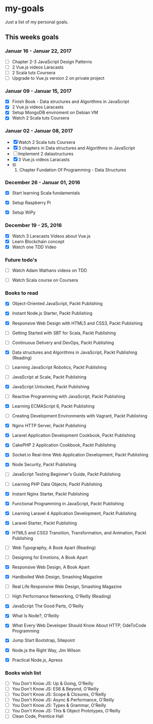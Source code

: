 # my-goals
Just a list of my personal goals. 

## This weeks goals

### Januar 16 - Januar 22, 2017

- [ ] Chapter 2-3 JavaScript Design Patterns
- [ ] 2 Vue.js videos Laracasts
- [ ] 2 Scala tuts Coursera
- [ ] Upgrade to Vue.js version 2 on private project

### Januar 09 - Januar 15, 2017

- [X] Finish Book - Data structures and Algorithms in JavaScript
- [X] 2 Vue.js videos Laracasts
- [X] Setup MongoDB enviroment on Debian VM
- [X] Watch 2 Scala tuts Coursera

### Januar 02 - Januar 08, 2017

- [X] Watch 2 Scala tuts Coursera
- [X] 3 chapters in Data structures and Algorithms in JavaScript 
- [ ] Implement 2 datastructures
- [X] 3 Vue.js videos Laracasts
- [X] 1. Chapter Fundation Of Programming - Data Structures


### December 26 - Januar 01, 2016

- [X] Start learning Scala fundamentals
- [X] Setup Raspberry Pi 
- [X] Setup WiPy


### December 19 - 25, 2016

- [X] Watch 3 Laracasts Videos about Vue.js
- [X] Learn Blockchain concept
- [X] Watch one TDD Video

### Future todo's
- [ ] Watch Adam Wathans videos on TDD
- [ ] Watch Scala course on Coursera


### Books to read
- [X] Object-Oriented JavaScript, Packt Publishing
- [X] Instant Node.js Starter, Packt Publishing 
- [X] Responsive Web Design with HTML5 and CSS3, Packt Publishing 
- [ ] Getting Started with SBT for Scala, Packt Publishing
- [ ] Continuous Delivery and DevOps, Packt Publishing
- [X] Data structures and Algorithms in JavaScript, Packt Publishing (Reading)
- [ ] Learning JavaScript Robotics, Packt Publishing
- [ ] JavaScript at Scale, Packt Publishing
- [X] JavaScript Unlocked, Packt Publishing
- [ ] Reactive Programming with JavaScript, Packt Publishing
- [X] Learning ECMAScript 6, Packt Publishing
- [ ] Creating Development Environments with Vagrant, Packt Publishing
- [X] Nginx HTTP Server, Packt Publishing
- [X] Laravel Application Development Cookbook, Packt Publishing
- [X] CakePHP 2 Application Cookbook, Packt Publishing
- [X] Socket.io Real-time Web Application Development, Packt Publishing
- [X] Node Security, Packt Publishing

- [ ] JavaScript Testing Beginner's Guide, Packt Publishing
- [ ] Learning PHP Data Objects, Packt Publishing
- [X] Instant Nginx Starter, Packt Publishing
- [X] Functional Programming in JavaScript, Packt Publishing
- [X] Learning Laravel 4 Application Development, Packt Publishing
- [X] Laravel Starter, Packt Publishing
- [X] HTML5 and CSS3 Transition, Transformation, and Animation, Packt Publishing
- [ ] Web Typography, A Book Apart (Reading)
- [ ] Designing for Emotions, A Book Apart
- [X] Responsive Web Design, A Book Apart
- [X] Hardboiled Web Design, Smashing Magazine
- [ ] Real Life Responsive Web Design, Smashing Magazine
- [ ] High Performance Networking, O'Reilly (Reading)
- [X] JavaScript The Good Parts, O'Reilly
- [X] What Is Node?, O'Reilly
- [X] What Every Web Developer Should Know About HTTP, OdeToCode Programming
- [X] Jump Start Bootstrap, Sitepoint
- [X] Node.js the Right Way, Jim Wilson
- [X] Practical Node.js, Apress


### Books wish list
- [ ] You Don't Know JS: Up & Going, O'Reilly
- [ ] You Don't Know JS: ES6 & Beyond, O'Reilly
- [ ] You Don't Know JS: Scope & Closures, O'Reilly
- [ ] You Don't Know JS: Async & Performance, O'Reilly
- [ ] You Don't Know JS: Types & Grammar, O'Reilly
- [ ] You Don't Know JS: This & Object Prototypes, O'Reilly
- [ ] Clean Code, Prentice Hall
